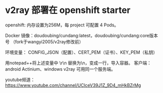 
# v2ray 部署在 openshift starter
openshift: 内存设置为256M，每 project 可配置 4 Pods。

Docker 镜像：doudoubing/cundang:latest，doudoubing/cundang:core版本号
（fork于wangyi2005/v2ray修改前）
 
 
环境变量： CONFIG_JSON（配置）、CERT_PEM（证书）、KEY_PEM（私钥）
 
 
 

用notepad++将上述变量中 \r\n 替换为\\n，变成一行，导入容器。
客户端： android Actinium、windows v2ray 可用同一个服务端。



youtube频道：https://www.youtube.com/channel/UClceV39J1Z_9D4_mHkBZrMg

